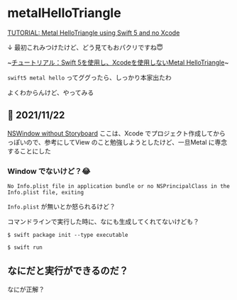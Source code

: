 # metalHelloTriangle


[TUTORIAL: Metal HelloTriangle using Swift 5 and no Xcode](https://dev.to/javiersalcedopuyo/tutorial-metal-hellotriangle-using-swift-5-and-no-xcode-i72)


↓ 最初これみつけたけど、どう見てもおパクリですね😇

~[チュートリアル：Swift 5を使用し、Xcodeを使用しないMetal HelloTriangle](https://ichi.pro/chu-toriaru-swift-5-o-shiyoshi-xcode-o-shiyoshinai-metal-hellotriangle-37856419534614)~


`swift5 metal hello` ってググったら、しっかり本家出たわ


よくわからんけど、やってみる



## 📝 2021/11/22

[NSWindow without Storyboard](https://kicsipixel.github.io/2020/nostoryboard/) ここは、Xcode でプロジェクト作成してからっぽいので、参考にしてView のこと勉強しようとしたけど、一旦Metal に専念することにした


### Window でないけど？😂

`No Info.plist file in application bundle or no NSPrincipalClass in the Info.plist file, exiting`

`Info.plist` が無いとか怒られるけど？

コマンドラインで実行した時に、なにも生成してくれてないけども？


```
$ swift package init --type executable
```

```
$ swift run
```

## なにだと実行ができるのだ？

なにが正解？
